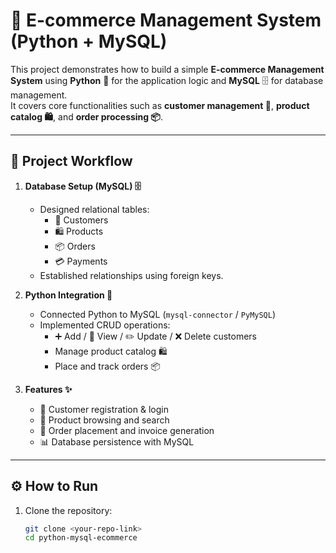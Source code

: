 # 🛒 E-commerce Management System (Python + MySQL)

This project demonstrates how to build a simple **E-commerce Management System** using **Python** 🐍 for the application logic and **MySQL** 🗄️ for database management.  
It covers core functionalities such as **customer management 👥**, **product catalog 🛍️**, and **order processing 📦**.

---

## 📂 Project Workflow

1. **Database Setup (MySQL) 🗄️**
   - Designed relational tables:
     - 👥 Customers  
     - 🛍️ Products  
     - 📦 Orders  
     - 💳 Payments  
   - Established relationships using foreign keys.

2. **Python Integration 🐍**
   - Connected Python to MySQL (`mysql-connector` / `PyMySQL`)
   - Implemented CRUD operations:
     - ➕ Add / 👀 View / ✏️ Update / ❌ Delete customers  
     - Manage product catalog 🛍️  
     - Place and track orders 📦

3. **Features ✨**
   - 👤 Customer registration & login  
   - 🔎 Product browsing and search  
   - 🧾 Order placement and invoice generation  
   - 📊 Database persistence with MySQL  

---

## ⚙️ How to Run

1. Clone the repository:
   ```bash
   git clone <your-repo-link>
   cd python-mysql-ecommerce

